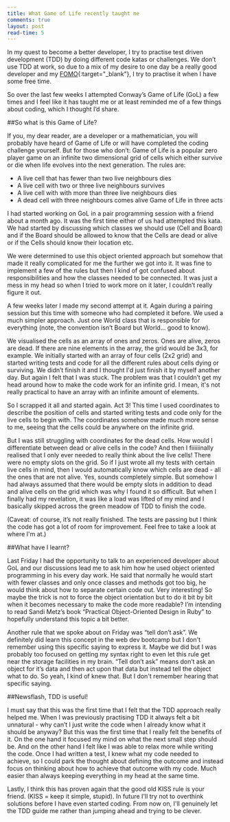 ```yaml
---
title: What Game of Life recently taught me
comments: true
layout: post
read-time: 5
---
```


In my quest to become a better developer, I try to practise test driven development (TDD) by doing different code katas or challenges. We don’t use TDD at work, so due to a mix of my desire to one day be a really good developer and my [FOMO](http://www.urbandictionary.com/define.php?term=fomo){:target="_blank"}, I try to practise it when I have some free time.

<!--break-->

So over the last few weeks I attempted Conway’s Game of Life (GoL) a few times and I feel like it has taught me or at least reminded me of a few things about coding, which I thought I’d share.

##So what is this Game of Life?

If you, my dear reader, are a developer or a mathematician, you will probably have heard of Game of Life or will have completed the coding challenge yourself. But for those who don’t: Game of Life is a popular zero player game on an infinite two dimensional grid of cells which either survive or die when life evolves into the next generation. The rules are:

- A live cell that has fewer than two live neighbours dies
- A live cell with two or three live neighbours survives
- A live cell with with more than three live neighbours dies
- A dead cell with three neighbours comes alive
Game of Life in three acts

I had started working on GoL in a pair programming session with a friend about a month ago. It was the first time either of us had attempted this kata. We had started by discussing which classes we should use (Cell and Board) and if the Board should be allowed to know that the Cells are dead or alive or if the Cells should know their location etc.

We were determined to use this object oriented approach but somehow that made it really complicated for me the further we got into it. It was fine to implement a few of the rules but then I kind of got confused about responsibilities and how the classes needed to be connected. It was just a mess in my head so when I tried to work more on it later, I couldn’t really figure it out.

A few weeks later I made my second attempt at it. Again during a pairing session but this time with someone who had completed it before. We used a much simpler approach. Just one World class that is responsible for everything (note, the convention isn’t Board but World… good to know).

We visualised the cells as an array of ones and zeros. Ones are alive, zeros are dead. If there are nine elements in the array, the grid would be 3x3, for example. We initially started with an array of four cells (2x2 grid) and started writing tests and code for all the different rules about cells dying or surviving. We didn’t finish it and I thought I'd just finish it by myself another day. But again I felt that I was stuck. The problem was that I couldn’t get my head around how to make the code work for an infinite grid. I mean, it's not really practical to have an array with an infinite amount of elements.

So I scrapped it all and started again. Act 3! This time I used coordinates to describe the position of cells and started writing tests and code only for the live cells to begin with. The coordinates somehow made much more sense to me, seeing that the cells could be anywhere on the infinite grid.

But I was still struggling with coordinates for the dead cells. How would I differentiate between dead or alive cells in the code? And then I fiiiiiinally realised that I only ever needed to really think about the live cells! There were no empty slots on the grid. So if I just wrote all my tests with certain live cells in mind, then I would automatically know which cells are dead - all the ones that are not alive. Yes, sounds completely simple. But somehow I had always assumed that there would be empty slots in addition to dead and alive cells on the grid which was why I found it so difficult. But when I finally had my revelation, it was like a load was lifted of my mind and I basically skipped across the green meadow of TDD to finish the code.

(Caveat: of course, it’s not really finished. The tests are passing but I think the code has got a lot of room for improvement. Feel free to take a look at where I'm at.)

##What have I learnt?

Last Friday I had the opportunity to talk to an experienced developer about GoL and our discussions lead me to ask him how he used object oriented programming in his every day work. He said that normally he would start with fewer classes and only once classes and methods got too big, he would think about how to separate certain code out. Very interesting! So maybe the trick is not to force the object orientation but to do it bit by bit when it becomes necessary to make the code more readable? I’m intending to read Sandi Metz’s book “Practical Object-Oriented Design in Ruby” to hopefully understand this topic a bit better.

Another rule that we spoke about on Friday was “tell don’t ask”. We definitely did learn this concept in the web dev bootcamp but I don't remember using this specific saying to express it. Maybe we did but I was probably too focused on getting my syntax right to even let this rule get near the storage facilities in my brain. “Tell don’t ask” means don’t ask an object for it’s data and then act upon that data but instead tell the object what to do. So yeah, I kind of knew that. But I don't remember hearing that specific saying.

##Newsflash, TDD is useful!

I must say that this was the first time that I felt that the TDD approach really helped me. When I was previously practising TDD it always felt a bit unnatural - why can’t I just write the code when I already know what it should be anyway? But this was the first time that I really felt the benefits of it. On the one hand it focused my mind on what the next small step should be. And on the other hand I felt like I was able to relax more while writing the code. Once I had written a test, I knew what my code needed to achieve, so I could park the thought about defining the outcome and instead focus on thinking about how to achieve that outcome with my code. Much easier than always keeping everything in my head at the same time.

Lastly, I think this has proven again that the good old KISS rule is your friend. (KISS = keep it simple, stupid). In future I'll try not to overthink solutions before I have even started coding. From now on, I'll genuinely let the TDD guide me rather than jumping ahead and trying to be clever.
